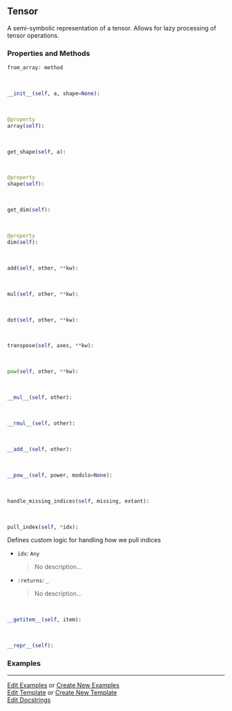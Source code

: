 ## <a id="McUtils.Zachary.LazyTensors.Tensor">Tensor</a>
A semi-symbolic representation of a tensor. Allows for lazy processing of tensor operations.

### Properties and Methods
```python
from_array: method
```
<a id="McUtils.Zachary.LazyTensors.Tensor.__init__" class="docs-object-method">&nbsp;</a>
```python
__init__(self, a, shape=None): 
```

<a id="McUtils.Zachary.LazyTensors.Tensor.array" class="docs-object-method">&nbsp;</a>
```python
@property
array(self): 
```

<a id="McUtils.Zachary.LazyTensors.Tensor.get_shape" class="docs-object-method">&nbsp;</a>
```python
get_shape(self, a): 
```

<a id="McUtils.Zachary.LazyTensors.Tensor.shape" class="docs-object-method">&nbsp;</a>
```python
@property
shape(self): 
```

<a id="McUtils.Zachary.LazyTensors.Tensor.get_dim" class="docs-object-method">&nbsp;</a>
```python
get_dim(self): 
```

<a id="McUtils.Zachary.LazyTensors.Tensor.dim" class="docs-object-method">&nbsp;</a>
```python
@property
dim(self): 
```

<a id="McUtils.Zachary.LazyTensors.Tensor.add" class="docs-object-method">&nbsp;</a>
```python
add(self, other, **kw): 
```

<a id="McUtils.Zachary.LazyTensors.Tensor.mul" class="docs-object-method">&nbsp;</a>
```python
mul(self, other, **kw): 
```

<a id="McUtils.Zachary.LazyTensors.Tensor.dot" class="docs-object-method">&nbsp;</a>
```python
dot(self, other, **kw): 
```

<a id="McUtils.Zachary.LazyTensors.Tensor.transpose" class="docs-object-method">&nbsp;</a>
```python
transpose(self, axes, **kw): 
```

<a id="McUtils.Zachary.LazyTensors.Tensor.pow" class="docs-object-method">&nbsp;</a>
```python
pow(self, other, **kw): 
```

<a id="McUtils.Zachary.LazyTensors.Tensor.__mul__" class="docs-object-method">&nbsp;</a>
```python
__mul__(self, other): 
```

<a id="McUtils.Zachary.LazyTensors.Tensor.__rmul__" class="docs-object-method">&nbsp;</a>
```python
__rmul__(self, other): 
```

<a id="McUtils.Zachary.LazyTensors.Tensor.__add__" class="docs-object-method">&nbsp;</a>
```python
__add__(self, other): 
```

<a id="McUtils.Zachary.LazyTensors.Tensor.__pow__" class="docs-object-method">&nbsp;</a>
```python
__pow__(self, power, modulo=None): 
```

<a id="McUtils.Zachary.LazyTensors.Tensor.handle_missing_indices" class="docs-object-method">&nbsp;</a>
```python
handle_missing_indices(self, missing, extant): 
```

<a id="McUtils.Zachary.LazyTensors.Tensor.pull_index" class="docs-object-method">&nbsp;</a>
```python
pull_index(self, *idx): 
```
Defines custom logic for handling how we pull indices
- `idx`: `Any`
    >No description...
- `:returns`: `_`
    >No description...

<a id="McUtils.Zachary.LazyTensors.Tensor.__getitem__" class="docs-object-method">&nbsp;</a>
```python
__getitem__(self, item): 
```

<a id="McUtils.Zachary.LazyTensors.Tensor.__repr__" class="docs-object-method">&nbsp;</a>
```python
__repr__(self): 
```

### Examples


___

[Edit Examples](https://github.com/McCoyGroup/References/edit/gh-pages/Documentation/examples/McUtils/Zachary/LazyTensors/Tensor.md) or 
[Create New Examples](https://github.com/McCoyGroup/References/new/gh-pages/?filename=Documentation/examples/McUtils/Zachary/LazyTensors/Tensor.md) <br/>
[Edit Template](https://github.com/McCoyGroup/References/edit/gh-pages/Documentation/templates/McUtils/Zachary/LazyTensors/Tensor.md) or 
[Create New Template](https://github.com/McCoyGroup/References/new/gh-pages/?filename=Documentation/templates/McUtils/Zachary/LazyTensors/Tensor.md) <br/>
[Edit Docstrings](https://github.com/McCoyGroup/McUtils/edit/master/Zachary/LazyTensors.py?message=Update%20Docs)